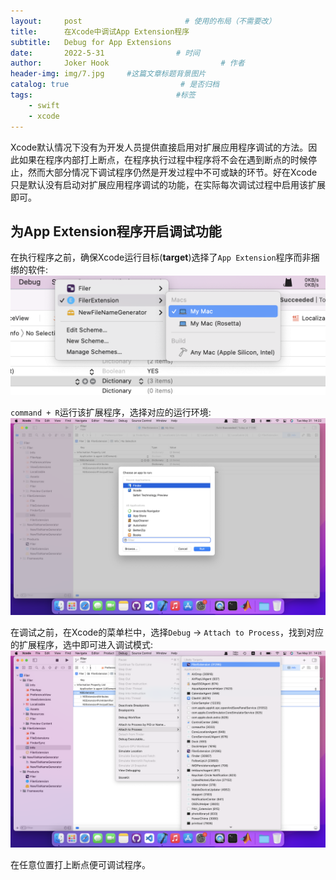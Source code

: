 ```yaml
---
layout:     post                       # 使用的布局（不需要改）
title:      在Xcode中调试App Extension程序
subtitle:   Debug for App Extensions
date:       2022-5-31                # 时间
author:     Joker Hook                         # 作者
header-img: img/7.jpg     #这篇文章标题背景图片
catalog: true                         # 是否归档
tags:                                #标签
    - swift
    - xcode
---
```


Xcode默认情况下没有为开发人员提供直接启用对扩展应用程序调试的方法。因此如果在程序内部打上断点，在程序执行过程中程序将不会在遇到断点的时候停止，然而大部分情况下调试程序仍然是开发过程中不可或缺的环节。好在Xcode只是默认没有启动对扩展应用程序调试的功能，在实际每次调试过程中启用该扩展即可。

## 为App Extension程序开启调试功能
在执行程序之前，确保Xcode运行目标(**target**)选择了`App Extension`程序而非捆绑的软件:
![](https://github.com/HuangRunHua/huangrunhua.github.io/raw/master/img/DebugforAppExtensions/1.png)

`command + R`运行该扩展程序，选择对应的运行环境:
![](https://github.com/HuangRunHua/huangrunhua.github.io/raw/master/img/DebugforAppExtensions/2.png)

在调试之前，在Xcode的菜单栏中，选择`Debug` -> `Attach to Process`，找到对应的扩展程序，选中即可进入调试模式:
![](https://github.com/HuangRunHua/huangrunhua.github.io/raw/master/img/DebugforAppExtensions/3.png)

在任意位置打上断点便可调试程序。

